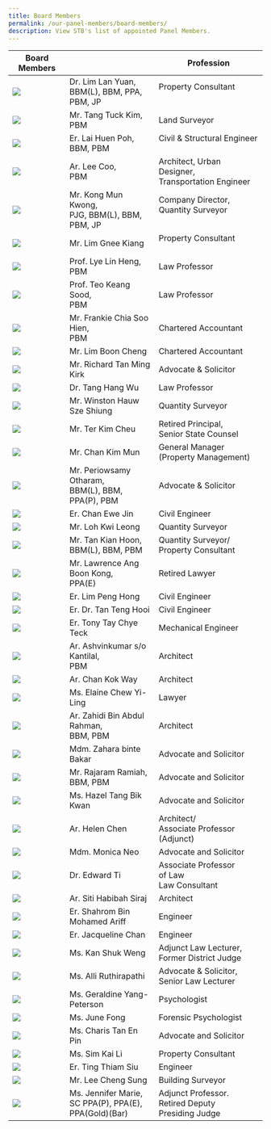 ```yaml
---
title: Board Members
permalink: /our-panel-members/board-members/
description: View STB's list of appointed Panel Members.
---
```

| Board Members |  | Profession  |
| -------- | -------- | -------- |
![](/images/Our%20Panel%20Members/Board%20of%20Members/dr-lim-lan-yuan.jpg)| Dr. Lim Lan Yuan, <br>BBM(L), BBM, PPA, PBM,&nbsp;JP<br> | Property Consultant &nbsp; &nbsp; &nbsp; &nbsp;  &nbsp; &nbsp;&nbsp; &nbsp; &nbsp; &nbsp; &nbsp;  |
![](/images/Our%20Panel%20Members/Board%20of%20Members/mr-tang-tuck-kim.jpg)| Mr. Tang Tuck Kim, <br>PBM <br> | Land Surveyor &nbsp; &nbsp; &nbsp;     |
![](/images/Our%20Panel%20Members/Board%20of%20Members/mr-lai-huen-poh.jpg)| Er. Lai Huen Poh, <br>BBM, PBM<br> | Civil &amp; Structural Engineer &nbsp; &nbsp;  &nbsp; &nbsp;&nbsp; &nbsp; &nbsp; &nbsp; &nbsp; &nbsp; &nbsp; &nbsp; &nbsp;  |
![](/images/Our%20Panel%20Members/Board%20of%20Members/mr-lee-coo.jpg)| Ar. Lee Coo, <br>PBM<br> | Architect, Urban Designer, <br>Transportation Engineer<br> |
![](/images/Our%20Panel%20Members/Board%20of%20Members/mr-kong-mun-kwong.jpg)| Mr. Kong Mun Kwong,<br> PJG, BBM(L), BBM, PBM, JP<br> | Company Director, <br>Quantity Surveyor<br>&nbsp; &nbsp; &nbsp;&nbsp; &nbsp; &nbsp; &nbsp; &nbsp; &nbsp; &nbsp; &nbsp; |
![](/images/Our%20Panel%20Members/Board%20of%20Members/mr-lim-gnee-kiang.jpg)| Mr. Lim Gnee Kiang | Property Consultant &nbsp; &nbsp; &nbsp;&nbsp; &nbsp; &nbsp; &nbsp; &nbsp; &nbsp; &nbsp; &nbsp; |
![](/images/Our%20Panel%20Members/Board%20of%20Members/assoc-prof-lye_lin_heng-v2.jpg)| Prof. Lye Lin Heng, <br>PBM<br> | Law Professor |
![](/images/Our%20Panel%20Members/Board%20of%20Members/prof-teo-keang-sood.jpg)| Prof. Teo Keang Sood, <br>PBM<br> | Law Professor |
![](/images/Our%20Panel%20Members/Board%20of%20Members/mr-frankie-chia.jpg)| Mr. Frankie Chia Soo Hien,<br> PBM<br> | Chartered Accountant |
![](/images/Our%20Panel%20Members/Board%20of%20Members/mr-lim-boon-cheng.jpg)| Mr. Lim Boon Cheng | Chartered Accountant | 
![](/images/Our%20Panel%20Members/Board%20of%20Members/mr-richard-tan-ming-kirk.jpg)| Mr. Richard Tan Ming Kirk | Advocate &amp; Solicitor |
![](/images/Our%20Panel%20Members/Board%20of%20Members/dr-tang-hang-wu.jpg)| Dr. Tang Hang Wu | Law Professor | 
![](/images/Our%20Panel%20Members/Board%20of%20Members/mr-winston-hauw.jpg)| Mr. Winston Hauw Sze Shiung | Quantity Surveyor | 
![](/images/Our%20Panel%20Members/Board%20of%20Members/mr-ter-kim-cheu.jpg)| Mr. Ter Kim Cheu | Retired Principal,<br> Senior State Counsel<br> | 
![](/images/Our%20Panel%20Members/Board%20of%20Members/mr-chan-kim-mun.jpg)| Mr. Chan Kim Mun | General Manager <br>(Property Management)<br> |
![](/images/Our%20Panel%20Members/Board%20of%20Members/mr-periowsamy.jpg)| Mr. Periowsamy Otharam, <br>BBM(L), BBM, PPA(P), PBM<br> | Advocate &amp; Solicitor |
![](/images/Our%20Panel%20Members/Board%20of%20Members/mr-chan-ewe-jin.jpg)| Er. Chan Ewe Jin | Civil Engineer |
![](/images/Our%20Panel%20Members/Board%20of%20Members/mr-loh-kwi-leong.jpg)| Mr. Loh Kwi Leong | Quantity Surveyor | 
![](/images/Our%20Panel%20Members/Board%20of%20Members/mr-tan-kian-hoon.jpg)| Mr. Tan Kian Hoon, <br>BBM(L), BBM, PBM<br> | Quantity Surveyor/<br>Property Consultant<br> |
![](/images/Our%20Panel%20Members/Board%20of%20Members/mr-lawrence-ang.jpg)| Mr. Lawrence Ang Boon Kong, <br>PPA(E)<br> | Retired Lawyer |
![](/images/Our%20Panel%20Members/Board%20of%20Members/mr-lim-peng-hong.jpg)| Er. Lim Peng Hong | Civil Engineer |
![](/images/Our%20Panel%20Members/Board%20of%20Members/dr-tan-teng-hooi.jpg)| Er. Dr. Tan Teng Hooi | Civil Engineer |
![](/images/Our%20Panel%20Members/Board%20of%20Members/mr-tony-tay-chye-teck.jpg)| Er. Tony Tay Chye Teck | Mechanical Engineer |
![](/images/Our%20Panel%20Members/Board%20of%20Members/mr-ashvinkumar-so-kantilal.jpg)| Ar. Ashvinkumar s/o Kantilal, <br>PBM<br> | Architect |
![](/images/Our%20Panel%20Members/Board%20of%20Members/mr-chan-kok-way.jpg)| Ar. Chan Kok Way | Architect |
![](/images/Our%20Panel%20Members/Board%20of%20Members/ms-elaine-chew-yi-ling.jpg)| Ms. Elaine Chew Yi-Ling | Lawyer |
![](/images/Our%20Panel%20Members/Board%20of%20Members/mr-zahidi-bin-abdul-rahman.jpg)| Ar. Zahidi Bin Abdul Rahman, <br>BBM, PBM<br> | Architect | 
![](/images/Our%20Panel%20Members/Board%20of%20Members/mdm-zahara.jpg)| Mdm. Zahara binte Bakar | Advocate and Solicitor |
![](/images/Our%20Panel%20Members/Board%20of%20Members/mr-rajaram.jpg)| Mr. Rajaram Ramiah, <br>BBM, PBM<br> | Advocate and Solicitor |
![](/images/Our%20Panel%20Members/Board%20of%20Members/ms-hazel.jpg)| Ms. Hazel Tang Bik Kwan | Advocate and Solicitor |
![](/images/Our%20Panel%20Members/Board%20of%20Members/ms-helen-chen.jpg)| Ar. Helen Chen | Architect/<br> Associate Professor (Adjunct)<br> |
![](/images/Our%20Panel%20Members/Board%20of%20Members/mdm-monica-neo.jpg)| Mdm. Monica Neo | Advocate and Solicitor |
![](/images/Our%20Panel%20Members/Board%20of%20Members/dr-edward-ti.jpg)| Dr. Edward Ti | Associate Professor of&nbsp;Law<br>Law Consultant |
![](/images/Our%20Panel%20Members/Board%20of%20Members/ar-siti-habibah-siraj.jpg)| Ar. Siti Habibah Siraj | Architect |
![](/images/Our%20Panel%20Members/Board%20of%20Members/shahrom-mohamed-ariff.jpg)| Er. Shahrom Bin Mohamed Ariff | Engineer |
![](/images/Our%20Panel%20Members/Board%20of%20Members/er-jacqueline-chan.jpg)| Er. Jacqueline Chan | Engineer |
![](/images/Our%20Panel%20Members/Board%20of%20Members/kan-shuk-weng.jpg)| Ms. Kan Shuk Weng | Adjunct Law Lecturer, <br>Former District Judge<br> |
![](/images/Our%20Panel%20Members/Board%20of%20Members/alli-ruthirapathi.jpg)| Ms. Alli Ruthirapathi | Advocate &amp; Solicitor, <br>Senior Law Lecturer<br> |
![](/images/Our%20Panel%20Members/Board%20of%20Members/geraldine-yang.jpg)| Ms. Geraldine Yang-Peterson | Psychologist | 
![](/images/Our%20Panel%20Members/Board%20of%20Members/june-fong.jpg)| Ms. June Fong | Forensic Psychologist |
![](/images/Our%20Panel%20Members/Board%20of%20Members/charis-tan.jpg)| Ms. Charis Tan En Pin | Advocate and Solicitor |
![](/images/Our%20Panel%20Members/Board%20of%20Members/sim-kai-li.jpg)| Ms. Sim Kai Li | Property Consultant |
![](/images/Our%20Panel%20Members/Board%20of%20Members/ting-thiam-siu.jpg)| Er. Ting Thiam Siu | Engineer |
![](/images/Our%20Panel%20Members/Board%20of%20Members/lee-cheng-sun.jpg)| Mr. Lee Cheng Sung | Building Surveyor | 
![](/images/Our%20Panel%20Members/Board%20of%20Members/ms-jennifer-marie.jpg)| Ms. Jennifer Marie, <br>SC PPA(P), PPA(E),<br>PPA(Gold)(Bar)<br> | Adjunct Professor. <br>Retired Deputy<br>Presiding Judge<br> |